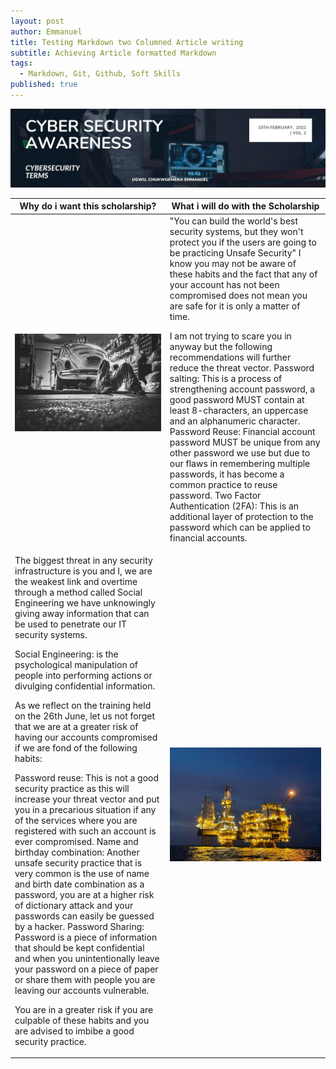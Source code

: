 ```yaml
---
layout: post
author: Emmanuel
title: Testing Markdown two Columned Article writing
subtitle: Achieving Article formatted Markdown
tags:
  - Markdown, Git, Github, Soft Skills
published: true
---
```

![Cyber Security Awareness](../img/article-volume-1.jpg "Cyber Security Weekly Article")
<table class="styled-table">
  <thead>
    <tr>
      <th>Why do i want this scholarship?</th>
      <th>What i will do with the Scholarship</th>
    </tr>
  </thead>
  <tbody>
  <tr>
      <td> 
        <img src="../img/mechanic.jpg" alt="Mechanic workshop" title="Images in a table" />
      </td>
      <td> "You can build the world's best security systems, but they won't protect you if the users are going to be practicing Unsafe Security"
      I know you may not be aware of these habits and the fact that any of your account has not been compromised does not mean you are safe for it is only a matter of time.
  
  I am not trying to scare you in anyway but the following recommendations will further reduce the threat vector.
  Password salting: This is a process of strengthening account password, a good password MUST contain at least 8-characters, an uppercase and an alphanumeric character.
  Password Reuse: Financial account password MUST be unique from any other password we use but due to our flaws in remembering multiple passwords, it has become a common practice to reuse password.
  Two Factor Authentication (2FA): This is an additional layer of protection to the password which can be applied to financial accounts.</td>
    </tr>
    <tr>
      <td> The biggest threat in any security infrastructure is you and I, we are the weakest link and overtime through a method called Social Engineering we have unknowingly giving away information that can be used to penetrate our IT security systems.

  Social Engineering: is the psychological manipulation of people into performing actions or divulging confidential information.

  As we reflect on the training held on the 26th June, let us not forget that we are at a greater risk of having our accounts compromised if we are fond of the following habits:

  Password reuse: This is not a good security practice as this will increase your threat vector and put you in a precarious situation if any of the services where you are registered with such an account is ever compromised.
  Name and birthday combination: Another unsafe security practice that is very common is the use of name and birth date combination as a password, you are at a higher risk of dictionary attack and your passwords can easily be guessed by a hacker.
  Password Sharing: Password is a piece of information that should be kept confidential and when you unintentionally leave your password on a piece of paper or share them with people you are leaving our accounts vulnerable.

  You are in a greater risk if you are culpable of these habits and you are advised to imbibe a good security practice.</td>
      
  <td> 
    <img src="../img/okume-charly.jpeg" alt="Okume charly" title="Images in a table" />
  </td>
    </tr>
    
  </tbody>
</table>



  


  




